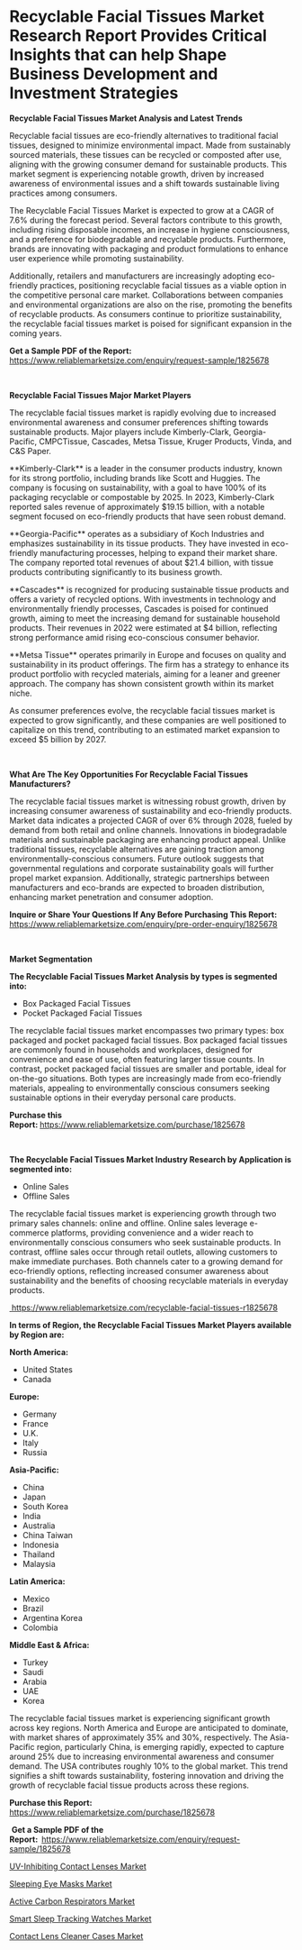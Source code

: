 <p><h1>Recyclable Facial Tissues Market Research Report Provides Critical Insights that can help Shape Business Development and Investment Strategies</h1></p><p><strong>Recyclable Facial Tissues Market Analysis and Latest Trends</strong></p>
<p><p>Recyclable facial tissues are eco-friendly alternatives to traditional facial tissues, designed to minimize environmental impact. Made from sustainably sourced materials, these tissues can be recycled or composted after use, aligning with the growing consumer demand for sustainable products. This market segment is experiencing notable growth, driven by increased awareness of environmental issues and a shift towards sustainable living practices among consumers.</p><p>The Recyclable Facial Tissues Market is expected to grow at a CAGR of 7.6% during the forecast period. Several factors contribute to this growth, including rising disposable incomes, an increase in hygiene consciousness, and a preference for biodegradable and recyclable products. Furthermore, brands are innovating with packaging and product formulations to enhance user experience while promoting sustainability.</p><p>Additionally, retailers and manufacturers are increasingly adopting eco-friendly practices, positioning recyclable facial tissues as a viable option in the competitive personal care market. Collaborations between companies and environmental organizations are also on the rise, promoting the benefits of recyclable products. As consumers continue to prioritize sustainability, the recyclable facial tissues market is poised for significant expansion in the coming years.</p></p>
<p><strong>Get a Sample PDF of the Report:&nbsp;</strong> <a href="https://www.reliablemarketsize.com/enquiry/request-sample/1825678?utm_campaign=1167&utm_medium=2&utm_source=Github&utm_content=ia&utm_term=05042025&utm_id=recyclable-facial-tissues">https://www.reliablemarketsize.com/enquiry/request-sample/1825678</a></p>
<p>&nbsp;</p>
<p><strong>Recyclable Facial Tissues Major Market Players</strong></p>
<p><p>The recyclable facial tissues market is rapidly evolving due to increased environmental awareness and consumer preferences shifting towards sustainable products. Major players include Kimberly-Clark, Georgia-Pacific, CMPCTissue, Cascades, Metsa Tissue, Kruger Products, Vinda, and C&S Paper.</p><p>**Kimberly-Clark** is a leader in the consumer products industry, known for its strong portfolio, including brands like Scott and Huggies. The company is focusing on sustainability, with a goal to have 100% of its packaging recyclable or compostable by 2025. In 2023, Kimberly-Clark reported sales revenue of approximately $19.15 billion, with a notable segment focused on eco-friendly products that have seen robust demand.</p><p>**Georgia-Pacific** operates as a subsidiary of Koch Industries and emphasizes sustainability in its tissue products. They have invested in eco-friendly manufacturing processes, helping to expand their market share. The company reported total revenues of about $21.4 billion, with tissue products contributing significantly to its business growth.</p><p>**Cascades** is recognized for producing sustainable tissue products and offers a variety of recycled options. With investments in technology and environmentally friendly processes, Cascades is poised for continued growth, aiming to meet the increasing demand for sustainable household products. Their revenues in 2022 were estimated at $4 billion, reflecting strong performance amid rising eco-conscious consumer behavior.</p><p>**Metsa Tissue** operates primarily in Europe and focuses on quality and sustainability in its product offerings. The firm has a strategy to enhance its product portfolio with recycled materials, aiming for a leaner and greener approach. The company has shown consistent growth within its market niche.</p><p>As consumer preferences evolve, the recyclable facial tissues market is expected to grow significantly, and these companies are well positioned to capitalize on this trend, contributing to an estimated market expansion to exceed $5 billion by 2027.</p></p>
<p>&nbsp;</p>
<p><strong>What Are The Key Opportunities For Recyclable Facial Tissues Manufacturers?</strong></p>
<p><p>The recyclable facial tissues market is witnessing robust growth, driven by increasing consumer awareness of sustainability and eco-friendly products. Market data indicates a projected CAGR of over 6% through 2028, fueled by demand from both retail and online channels. Innovations in biodegradable materials and sustainable packaging are enhancing product appeal. Unlike traditional tissues, recyclable alternatives are gaining traction among environmentally-conscious consumers. Future outlook suggests that governmental regulations and corporate sustainability goals will further propel market expansion. Additionally, strategic partnerships between manufacturers and eco-brands are expected to broaden distribution, enhancing market penetration and consumer adoption. </p></p>
<p><strong>Inquire or Share Your Questions If Any Before Purchasing This Report:</strong> <a href="https://www.reliablemarketsize.com/enquiry/pre-order-enquiry/1825678?utm_campaign=1167&utm_medium=2&utm_source=Github&utm_content=ia&utm_term=05042025&utm_id=recyclable-facial-tissues">https://www.reliablemarketsize.com/enquiry/pre-order-enquiry/1825678</a></p>
<p>&nbsp;</p>
<p><strong>Market Segmentation</strong></p>
<p><strong>The Recyclable Facial Tissues Market Analysis by types is segmented into:</strong></p>
<p><ul><li>Box Packaged Facial Tissues</li><li>Pocket Packaged Facial Tissues</li></ul></p>
<p><p>The recyclable facial tissues market encompasses two primary types: box packaged and pocket packaged facial tissues. Box packaged facial tissues are commonly found in households and workplaces, designed for convenience and ease of use, often featuring larger tissue counts. In contrast, pocket packaged facial tissues are smaller and portable, ideal for on-the-go situations. Both types are increasingly made from eco-friendly materials, appealing to environmentally conscious consumers seeking sustainable options in their everyday personal care products.</p></p>
<p><strong>Purchase this Report:&nbsp;</strong><a href="https://www.reliablemarketsize.com/purchase/1825678?utm_campaign=1167&utm_medium=2&utm_source=Github&utm_content=ia&utm_term=05042025&utm_id=recyclable-facial-tissues">https://www.reliablemarketsize.com/purchase/1825678</a></p>
<p>&nbsp;</p>
<p><strong>The Recyclable Facial Tissues Market Industry Research by Application is segmented into:</strong></p>
<p><ul><li>Online Sales</li><li>Offline Sales</li></ul></p>
<p><p>The recyclable facial tissues market is experiencing growth through two primary sales channels: online and offline. Online sales leverage e-commerce platforms, providing convenience and a wider reach to environmentally conscious consumers who seek sustainable products. In contrast, offline sales occur through retail outlets, allowing customers to make immediate purchases. Both channels cater to a growing demand for eco-friendly options, reflecting increased consumer awareness about sustainability and the benefits of choosing recyclable materials in everyday products.</p></p>
<p><a href="https://www.reliablemarketsize.com/recyclable-facial-tissues-r1825678?utm_campaign=1167&utm_medium=2&utm_source=Github&utm_content=ia&utm_term=05042025&utm_id=recyclable-facial-tissues">&nbsp;https://www.reliablemarketsize.com/recyclable-facial-tissues-r1825678</a></p>
<p><strong>In terms of Region, the Recyclable Facial Tissues Market Players available by Region are:</strong></p>
<p>
    <p> <strong> North America: </strong>
        <ul>
            <li>United States</li>
            <li>Canada</li>
        </ul>
        </p> 
    <p> <strong> Europe: </strong>
        <ul>
            <li>Germany</li>
            <li>France</li>
            <li>U.K.</li>
            <li>Italy</li>
            <li>Russia</li>
        </ul>
        </p> 
    <p> <strong> Asia-Pacific: </strong>
        <ul>
            <li>China</li>
            <li>Japan</li>
            <li>South Korea</li>
            <li>India</li>
            <li>Australia</li>
            <li>China Taiwan</li>
            <li>Indonesia</li>
            <li>Thailand</li>
            <li>Malaysia</li>
        </ul>
        </p> 
    <p> <strong> Latin America: </strong>
        <ul>
            <li>Mexico</li>
            <li>Brazil</li>
            <li>Argentina Korea</li>
            <li>Colombia</li>
        </ul>
        </p> 
    <p> <strong> Middle East & Africa: </strong>
        <ul>
            <li>Turkey</li>
            <li>Saudi</li>
            <li>Arabia</li>
            <li>UAE</li>
            <li>Korea</li>
        </ul>
    </p>
    </p>
<p><p>The recyclable facial tissues market is experiencing significant growth across key regions. North America and Europe are anticipated to dominate, with market shares of approximately 35% and 30%, respectively. The Asia-Pacific region, particularly China, is emerging rapidly, expected to capture around 25% due to increasing environmental awareness and consumer demand. The USA contributes roughly 10% to the global market. This trend signifies a shift towards sustainability, fostering innovation and driving the growth of recyclable facial tissue products across these regions.</p></p>
<p><strong>Purchase this Report: </strong><a href="https://www.reliablemarketsize.com/purchase/1825678?utm_campaign=1167&utm_medium=2&utm_source=Github&utm_content=ia&utm_term=05042025&utm_id=recyclable-facial-tissues">https://www.reliablemarketsize.com/purchase/1825678</a></p>
<p>&nbsp;<strong>Get a Sample PDF of the Report:&nbsp;&nbsp;</strong><a href="https://www.reliablemarketsize.com/enquiry/request-sample/1825678?utm_campaign=1167&utm_medium=2&utm_source=Github&utm_content=ia&utm_term=05042025&utm_id=recyclable-facial-tissues">https://www.reliablemarketsize.com/enquiry/request-sample/1825678</a></p>
<p><strong></strong></p>
<p><p><a href="https://github.com/thatejanet4y/Market-Research-Report-List-1/blob/main/uv-inhibiting-contact-lenses-market.md?utm_campaign=1167&utm_medium=2&utm_source=Github&utm_content=ia&utm_term=05042025&utm_id=recyclable-facial-tissues">UV-Inhibiting Contact Lenses Market</a></p><p><a href="https://github.com/arocasanzib6/Market-Research-Report-List-1/blob/main/sleeping-eye-masks-market.md?utm_campaign=1167&utm_medium=2&utm_source=Github&utm_content=ia&utm_term=05042025&utm_id=recyclable-facial-tissues">Sleeping Eye Masks Market</a></p><p><a href="https://github.com/mabutironaldo/Market-Research-Report-List-7/blob/main/active-carbon-respirators-market.md?utm_campaign=1167&utm_medium=2&utm_source=Github&utm_content=ia&utm_term=05042025&utm_id=recyclable-facial-tissues">Active Carbon Respirators Market</a></p><p><a href="https://github.com/arneslullapq/Market-Research-Report-List-1/blob/main/smart-sleep-tracking-watches-market.md?utm_campaign=1167&utm_medium=2&utm_source=Github&utm_content=ia&utm_term=05042025&utm_id=recyclable-facial-tissues">Smart Sleep Tracking Watches Market</a></p><p><a href="https://github.com/langolaskark/Market-Research-Report-List-1/blob/main/contact-lens-cleaner-cases-market.md?utm_campaign=1167&utm_medium=2&utm_source=Github&utm_content=ia&utm_term=05042025&utm_id=recyclable-facial-tissues">Contact Lens Cleaner Cases Market</a></p></p>